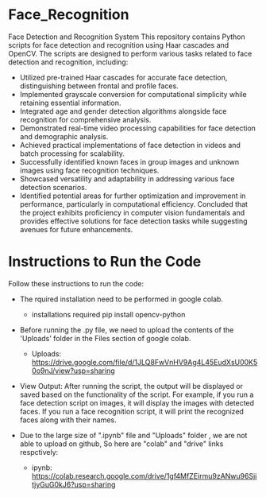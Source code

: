 # Face_Recognition

Face Detection and Recognition System
This repository contains Python scripts for face detection and recognition using Haar cascades and OpenCV. The scripts are designed to perform various tasks related to face detection and recognition, including:

- Utilized pre-trained Haar cascades for accurate face detection, distinguishing between frontal and profile faces.
- Implemented grayscale conversion for computational simplicity while retaining essential information.
- Integrated age and gender detection algorithms alongside face recognition for comprehensive analysis.
- Demonstrated real-time video processing capabilities for face detection and demographic analysis.
- Achieved practical implementations of face detection in videos and batch processing for scalability.
- Successfully identified known faces in group images and unknown images using face recognition techniques.
- Showcased versatility and adaptability in addressing various face detection scenarios.
- Identified potential areas for further optimization and improvement in performance, particularly in computational efficiency.
Concluded that the project exhibits proficiency in computer vision fundamentals and provides effective solutions for face detection tasks while suggesting avenues for future enhancements.

# Instructions to Run the Code
Follow these instructions to run the code:

- The rquired installation need to be performed in google colab.
  - installations required
  pip install opencv-python

- Before running the .py file, we need to upload the contents of the 'Uploads' folder in the Files section of google colab.
  - Uploads:
  https://drive.google.com/file/d/1JLQ8FwVnHV9Ag4L45EudXsU00K50o9nJ/view?usp=sharing

- View Output: After running the script, the output will be displayed or saved based on the functionality of the script. For example, if you run a face detection script on images, it will display the images with detected faces. If you run a face recognition script, it will print the recognized faces along with their names.

- Due to the large size of ".ipynb" file and "Uploads" folder , we are not able to upload on github, So here are "colab" and "drive" links respctively:
  - ipynb:
  https://colab.research.google.com/drive/1gf4MfZEirmu9zANwu96SjitjyGuG0kJ6?usp=sharing
